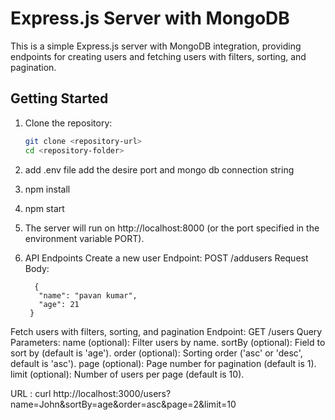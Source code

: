 # Express.js Server with MongoDB

This is a simple Express.js server with MongoDB integration, providing endpoints for creating users and fetching users with filters, sorting, and pagination.

## Getting Started

1. Clone the repository:

   ```bash
   git clone <repository-url>
   cd <repository-folder>
2. add .env file add the desire port and mongo db connection string
3. npm install
4. npm start
5. The server will run on http://localhost:8000 (or the port specified in the environment variable PORT).
6. API Endpoints
    Create a new user
     Endpoint: POST /addusers
     Request Body:
     ```
       {
        "name": "pavan kumar",
        "age": 21
      }
   ```

Fetch users with filters, sorting, and pagination
Endpoint: GET /users
Query Parameters:
name (optional): Filter users by name.
sortBy (optional): Field to sort by (default is 'age').
order (optional): Sorting order ('asc' or 'desc', default is 'asc').
page (optional): Page number for pagination (default is 1).
limit (optional): Number of users per page (default is 10).

URL : curl http://localhost:3000/users?name=John&sortBy=age&order=asc&page=2&limit=10

